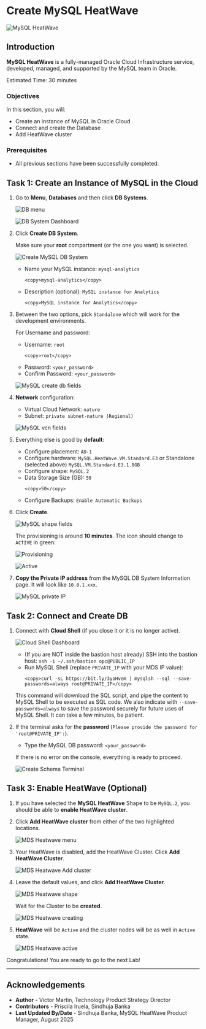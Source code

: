 # Create MySQL HeatWave

![MySQL HeatWave](images/mds-banner.png)

## Introduction

**MySQL HeatWave** is a fully-managed Oracle Cloud Infrastructure service, developed, managed, and supported by the MySQL team in Oracle.

[](youtube:f-fVabi1tRA)

Estimated Time: 30 minutes

### Objectives

In this section, you will:

- Create an instance of MySQL in Oracle Cloud
- Connect and create the Database
- Add HeatWave cluster

### Prerequisites

- All previous sections have been successfully completed.

## Task 1: Create an Instance of MySQL in the Cloud

1. Go to **Menu**, **Databases** and then click **DB Systems**.

   ![DB menu](images/db-navigation.png)

   ![DB System Dashboard](images/mysql-menu.png)

2. Click **Create DB System**.

   Make sure your **root** compartment (or the one you want) is selected.

   ![Create MySQL DB System](images/mysql-create-button.png)

      - Name your MySQL instance: `mysql-analytics`
         ```
         <copy>mysql-analytics</copy>
         ```
      - Description (optional): `MySQL instance for Analytics`
         ```
         <copy>MySQL instance for Analytics</copy>
         ```

3. Between the two options, pick `Standalone` which will work for the development environments.

   For Username and password:

      - Username: `root`
         ```
         <copy>root</copy>
         ```
      - Password: `<your_password>`
      - Confirm Password: `<your_password>`

   ![MySQL create db fields](images/mysql-create-db-fields.png)

4. **Network** configuration:

      - Virtual Cloud Network: `nature`
      - Subnet: `private subnet-nature (Regional)`

   ![MySQL vcn fields](images/mysql-vcn-fields.png)

5. Everything else is good by **default**:

      - Configure placement: `AD-1`
      - Configure hardware: `MySQL.HeatWave.VM.Standard.E3` or Standalone (selected above) `MySQL.VM.Standard.E3.1.8GB`
      - Configure shape: `MySQL.2`
      - Data Storage Size (GB): `50`
         ```
         <copy>50</copy>
         ```
      - Configure Backups: `Enable Automatic Backups`

6. Click **Create**.

   ![MySQL shape fields](images/mysql-shape-fields.png)

   The provisioning is around **10 minutes**. The icon should change to `ACTIVE` in green:

   ![Provisioning](images/mds-provisioning.png)

   ![Active](images/mds-active.png)

7. **Copy the Private IP address** from the MySQL DB System Information page. It will look like `10.0.1.xxx`.

   ![MySQL private IP](images/mysql-private-ip.png)

## Task 2: Connect and Create DB

1. Connect with **Cloud Shell** (if you close it or it is no longer active).

   ![Cloud Shell Dashboard](images/cloud-shell.png)

      - (If you are NOT inside the bastion host already) SSH into the bastion host: `ssh -i ~/.ssh/bastion opc@PUBLIC_IP`
      - Run MySQL Shell (replace `PRIVATE_IP` with your MDS IP value):
         ```
         <copy>curl -sL https://bit.ly/3yoHvem | mysqlsh --sql --save-passwords=always root@PRIVATE_IP</copy>
         ```
   This command will download the SQL script, and pipe the content to MySQL Shell to be executed as SQL code. We also indicate with `--save-passwords=always` to save the password securely for future uses of MySQL Shell. It can take a few minutes, be patient.

2. If the terminal asks for the **password** (`Please provide the password for 'root@PRIVATE_IP':`).

      - Type the MySQL DB password: `<your_password>`

   If there is no error on the console, everything is ready to proceed.

   ![Create Schema Terminal](images/create-schema-mysql-terminal.png)

## Task 3: Enable HeatWave (Optional)

1. If you have selected the **MySQL HeatWave** Shape to be `MySQL.2`, you should be able to **enable HeatWave cluster**.

2. Click **Add HeatWave cluster** from either of the two highlighted locations.

   ![MDS Heatwave menu](images/mds-heatwave-menu.png)

3. Your HeatWave is disabled, add the HeatWave Cluster. Click **Add HeatWave Cluster**.

   ![MDS Heatwave Add cluster](images/mds-heatwave-add-cluster.png)

4. Leave the default values, and click **Add HeatWave Cluster**.

   ![MDS Heatwave shape](images/mds-heatwave-select-shape.png)

   Wait for the Cluster to be **created**.

   ![MDS Heatwave creating](images/mds-heatwave-creating.png)

5. **HeatWave** will be `Active` and the cluster nodes will be as well in `Active` state.

   ![MDS Heatwave active](images/mds-heatwave-active.png)

Congratulations! You are ready to go to the next Lab!

---

## Acknowledgements

- **Author** - Victor Martin, Technology Product Strategy Director
- **Contributors** - Priscila Iruela, Sindhuja Banka
- **Last Updated By/Date** - Sindhuja Banka, MySQL HeatWave Product Manager, August 2025
